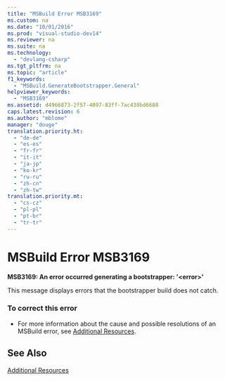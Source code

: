 ```yaml
---
title: "MSBuild Error MSB3169"
ms.custom: na
ms.date: "10/01/2016"
ms.prod: "visual-studio-dev14"
ms.reviewer: na
ms.suite: na
ms.technology: 
  - "devlang-csharp"
ms.tgt_pltfrm: na
ms.topic: "article"
f1_keywords: 
  - "MSBuild.GenerateBootstrapper.General"
helpviewer_keywords: 
  - "MSB3169"
ms.assetid: d4966873-2f57-4097-83ff-7ac438bd6688
caps.latest.revision: 6
ms.author: "mblome"
manager: "douge"
translation.priority.ht: 
  - "de-de"
  - "es-es"
  - "fr-fr"
  - "it-it"
  - "ja-jp"
  - "ko-kr"
  - "ru-ru"
  - "zh-cn"
  - "zh-tw"
translation.priority.mt: 
  - "cs-cz"
  - "pl-pl"
  - "pt-br"
  - "tr-tr"
---
```

# MSBuild Error MSB3169
**MSB3169: An error occurred generating a bootstrapper: '\<error>'**  
  
 This message displays errors that the bootstrapper build does not catch.  
  
### To correct this error  
  
-   For more information about the cause and possible resolutions of an MSBuild error, see [Additional Resources](../reference/additional-msbuild-resources.md).  
  
## See Also  
 [Additional Resources](../reference/additional-msbuild-resources.md)